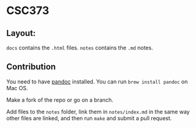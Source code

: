 # CSC373

## Layout:

`docs` contains the `.html` files.
`notes` contains the `.md` notes.

## Contribution

You need to have [pandoc](http://pandoc.org/installing.html) installed. You can run `brew install pandoc` on Mac OS.

Make a fork of the repo or go on a branch.

Add files to the `notes` folder, link them in `notes/index.md` in the same way other files are linked, and then run `make` and submit a pull request.
